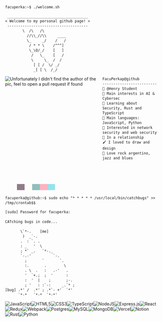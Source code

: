 ```console
facuperka:~$ ./welcome.sh
```

```
 _____________________________________
< Welcome to my personal github page! >
 ------------------------------------- 
        \  /\   /\  
          //\\_//\\     ____
          \_     _/    /   /
           / * * \    /^^^]
           \_\O/_/    [   ]
            /   \_    [   /
            \     \_  /  /
             [ [ /  \/ _/
             _[ [ \  /_/  

```

<img align="left" src="https://i.imgur.com/R72RRCg.png" alt="Unfortunately I didn't find the author of the pic, feel to open a pull request if found" width="320" /> 

```
FacuPerkap@github
-------------------------
🏫 @Henry Student
🔎 Main interests in AI & Cybersec
🌱 Learning about Security, Rust and TypeScript
🌟 Main languages: JavaScript, Python 
🚩 Interested in network security and web security
💖 In a relationship
🖌️ I loved to draw and design
🎵 Love rock argentino, jazz and blues





```

<p align="left">
  &nbsp; &nbsp; &nbsp; &nbsp; &nbsp;
<img alt="#917b88" src="https://raw.githubusercontent.com/TryKatChup/TryKatChup/main/img/917b88.png" width="25" height="20" /><img alt="#fdfef6" src="https://raw.githubusercontent.com/TryKatChup/TryKatChup/main/img/fdfef6.png" width="25" height="20" /><img alt="#91bebb" src="https://raw.githubusercontent.com/TryKatChup/TryKatChup/main/img/91bebb.png" width="25" height="20" /><img alt="#feb2bf" src="https://raw.githubusercontent.com/TryKatChup/TryKatChup/main/img/feb2bf.png" width="25" height="20" /><img alt="#95e3ed" src="https://raw.githubusercontent.com/TryKatChup/TryKatChup/main/img/95e3ed.png" width="25" height="20" />
</p>

```console
facuperka@github:~$ sudo echo "* * * * * /usr/local/bin/catchbugs" >> /tmp/crontab$$
```

```
[sudo] Password for facuperka:

CATching bugs in code...
                              
       \`*-.    [me]              
        )  _`-.                 
       .  : `. .                
       : _   '  \               
       ; *` _.   `*-._          
       `-.-'          `-.       
         ;       `       `.     
         :.       .        \    
         . \  .   :   .-'   .   
         '  `+.;  ;  '      :   
         :  '  |    ;       ;-. 
         ; '   : :`-:     _.`* ;
[bug] .*' /  .*' ; .*`- +'  `*' 
      `*-*   `*-*  `*-*'
```

<div style="display: flex; flex-wrap: wrap;">
  <img src="https://img.shields.io/badge/javascript-%23000000?style=for-the-badge&logo=javascript&logoColor=white" alt="JavaScript">
  <img src="https://img.shields.io/badge/html5-%000000?style=for-the-badge&logo=html5&logoColor=white" alt="HTML5">
  <img src="https://img.shields.io/badge/css3-%000000?style=for-the-badge&logo=css3&logoColor=white" alt="CSS3">
  <img src="https://img.shields.io/badge/typescript-%000000?style=for-the-badge&logo=typescript&logoColor=white" alt="TypeScript">
  <img src="https://img.shields.io/badge/node.js-000000?style=for-the-badge&logo=node.js&logoColor=white" alt="NodeJS">
  <img src="https://img.shields.io/badge/Express.js-000000?style=for-the-badge" alt="Express.js">
  <img src="https://img.shields.io/badge/react-%000000?style=for-the-badge&logo=react&logoColor=white" alt="React">
  <img src="https://img.shields.io/badge/redux-%000000?style=for-the-badge&logo=redux&logoColor=white" alt="Redux">
  <img src="https://img.shields.io/badge/webpack-%000000.svg?style=for-the-badge&logo=webpack&logoColor=white" alt="Webpack">
  <img src="https://img.shields.io/badge/postgres-%000000?style=for-the-badge&logo=postgresql&logoColor=white" alt="Postgres">
  <img src="https://img.shields.io/badge/MySQL-000000?style=for-the-badge&logo=mysql&logoColor=white" alt="MySQL">
  <img src="https://img.shields.io/badge/MongoDB-%000000?style=for-the-badge&logo=mongodb&logoColor=white" alt="MongoDB">
  <img src="https://img.shields.io/badge/Vercel-000000?style=for-the-badge&logo=vercel&logoColor=white" alt="Vercel">
  <img src="https://img.shields.io/badge/Notion-000000?style=for-the-badge&logo=notion&logoColor=white" alt="Notion">
  <img src="https://img.shields.io/badge/-Rust-000000?style=for-the-badge&logo=rust&logoColor=white" alt="Rust">
  <img src="https://img.shields.io/badge/-Python-000000?style=for-the-badge&logo=python&logoColor=white" alt="Python">
</div>
